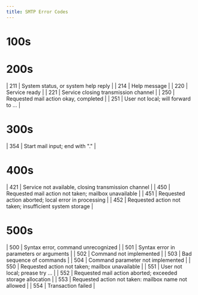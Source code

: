 ```yaml
---
title: SMTP Error Codes
---
```


# 100s

# 200s

| 211 | System status, or system help reply |
| 214 | Help message |
| 220 | Service ready |
| 221 | Service closing transmission channel |
| 250 | Requested mail action okay, completed |
| 251 | User not local; will forward to ... |

# 300s

| 354 | Start mail input; end with "." |

# 400s

| 421 | Service not available, closing transmission channel |
| 450 | Requested mail action not taken; mailbox unavailable |
| 451 | Requested action aborted; local error in processing |
| 452 | Requested action not taken; insufficient system storage |

# 500s

| 500 | Syntax error, command unrecognized |
| 501 | Syntax error in parameters or arguments |
| 502 | Command not implemented |
| 503 | Bad sequence of commands |
| 504 | Command parameter not implemented |
| 550 | Requested action not taken; mailbox unavailable |
| 551 | User not local; prease try ... |
| 552 | Requested mail action aborted; exceeded storage allocation |
| 553 | Requested action not taken: mailbox name not allowed |
| 554 | Transaction failed |